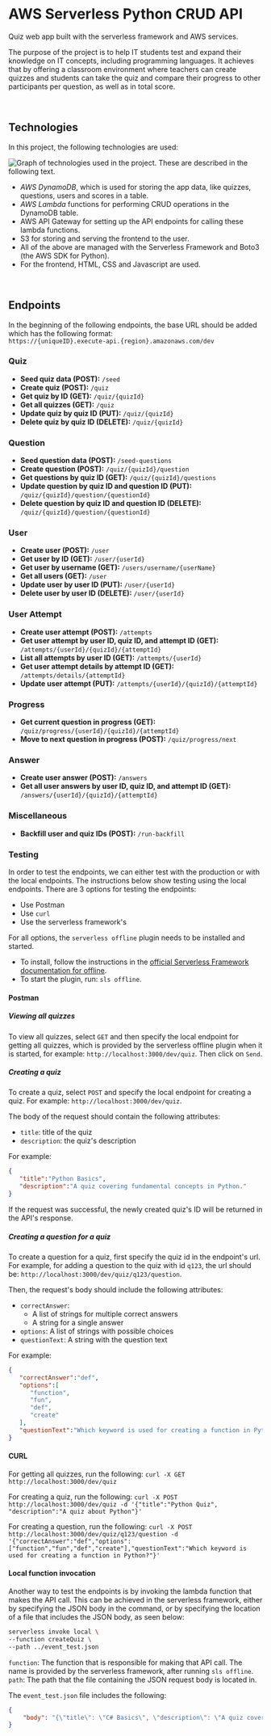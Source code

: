 # AWS Serverless Python CRUD API
Quiz web app built with the serverless framework and AWS services.

The purpose of the project is to help IT students test and expand their knowledge on IT concepts, including programming languages. It achieves that by offering a classroom environment where teachers can create quizzes and students can take the quiz and compare their progress to other participants per question, as well as in total score.

<br>

## Technologies
In this project, the following technologies are used:

![Graph of technologies used in the project. These are described in the following text.][img-project-technologies]

- *AWS DynamoDB*, which is used for storing the app data, like quizzes, questions, users and scores in a table.
- *AWS Lambda* functions for performing CRUD operations in the DynamoDB table.
- AWS API Gateway for setting up the API endpoints for calling these lambda functions.
- S3 for storing and serving the frontend to the user.
- All of the above are managed with the Serverless Framework and Boto3 (the AWS SDK for Python).
- For the frontend, HTML, CSS and Javascript are used.

<br>

## Endpoints
In the beginning of the following endpoints, the base URL should be added which has the following format:  
`https://{uniqueID}.execute-api.{region}.amazonaws.com/dev`

### Quiz
- **Seed quiz data (POST):** `/seed`
- **Create quiz (POST):** `/quiz`
- **Get quiz by ID (GET):** `/quiz/{quizId}`
- **Get all quizzes (GET):** `/quiz`
- **Update quiz by quiz ID (PUT):** `/quiz/{quizId}`
- **Delete quiz by quiz ID (DELETE):** `/quiz/{quizId}`

### Question
- **Seed question data (POST):** `/seed-questions`
- **Create question (POST):** `/quiz/{quizId}/question`
- **Get questions by quiz ID (GET):** `/quiz/{quizId}/questions`
- **Update question by quiz ID and question ID (PUT):** `/quiz/{quizId}/question/{questionId}`
- **Delete question by quiz ID and question ID (DELETE):** `/quiz/{quizId}/question/{questionId}`

### User
- **Create user (POST):** `/user`
- **Get user by ID (GET):** `/user/{userId}`
- **Get user by username (GET):** `/users/username/{userName}`
- **Get all users (GET):** `/user`
- **Update user by user ID (PUT):** `/user/{userId}`
- **Delete user by user ID (DELETE):** `/user/{userId}`

### User Attempt
- **Create user attempt (POST):** `/attempts`
- **Get user attempt by user ID, quiz ID, and attempt ID (GET):** `/attempts/{userId}/{quizId}/{attemptId}`
- **List all attempts by user ID (GET):** `/attempts/{userId}`
- **Get user attempt details by attempt ID (GET):** `/attempts/details/{attemptId}`
- **Update user attempt (PUT):** `/attempts/{userId}/{quizId}/{attemptId}`

### Progress
- **Get current question in progress (GET):** `/quiz/progress/{userId}/{quizId}/{attemptId}`
- **Move to next question in progress (POST):** `/quiz/progress/next`

### Answer
- **Create user answer (POST):** `/answers`
- **Get all user answers by user ID, quiz ID, and attempt ID (GET):** `/answers/{userId}/{quizId}/{attemptId}`

### Miscellaneous
- **Backfill user and quiz IDs (POST):** `/run-backfill`

### Testing
In order to test the endpoints, we can either test with the production or with the local endpoints. The instructions below show testing using the local endpoints. There are 3 options for testing the endpoints:
- Use Postman
- Use `curl`
- Use the serverless framework's

For all options, the `serverless offline` plugin needs to be installed and started.
- To install, follow the instructions in the [official Serverless Framework documentation for offline][url-serverless-offline-documentation].
- To start the plugin, run: `sls offline`.

#### Postman
##### Viewing all quizzes
To view all quizzes, select `GET` and then specify the local endpoint for getting all quizzes, which is provided by the serverless offline plugin when it is started, for example: `http://localhost:3000/dev/quiz`. Then click on `Send`.

##### Creating a quiz
To create a quiz, select `POST` and specify the local endpoint for creating a quiz. For example: `http://localhost:3000/dev/quiz`.

The body of the request should contain the following attributes:
- `title`: title of the quiz
- `description`: the quiz's description

For example:

```json
{
   "title":"Python Basics",
   "description":"A quiz covering fundamental concepts in Python."
}
```

If the request was successful, the newly created quiz's ID will be returned in the API's response.

##### Creating a question for a quiz
To create a question for a quiz, first specify the quiz id in the endpoint's url. For example, for adding a question to the quiz with id `q123`, the url should be: `http://localhost:3000/dev/quiz/q123/question`.

Then, the request's body should include the following attributes:
- `correctAnswer`:
  - A list of strings for multiple correct answers
  - A string for a single answer
- `options`: A list of strings with possible choices
- `questionText`: A string with the question text

For example:

```json
{
   "correctAnswer":"def",
   "options":[
      "function",
      "fun",
      "def",
      "create"
   ],
   "questionText":"Which keyword is used for creating a function in Python??"
}
```

#### CURL
For getting all quizzes, run the following:
`curl -X GET http://localhost:3000/dev/quiz`

For creating a quiz, run the following:
`curl -X POST http://localhost:3000/dev/quiz -d '{"title":"Python Quiz", "description":"A quiz about Python"}'`

For creating a question, run the following:
`curl -X POST http://localhost:3000/dev/quiz/q123/question -d '{"correctAnswer":"def","options":["function","fun","def","create"],"questionText":"Which keyword is used for creating a function in Python?"}'`

#### Local function invocation
Another way to test the endpoints is by invoking the lambda function that makes the API call. This can be achieved in the serverless framework, either by specifying the JSON body in the command, or by specifying the location of a file that includes the JSON body, as seen below:

```bash
serverless invoke local \
--function createQuiz \
--path ../event_test.json
```
`function`: The function that is responsible for making that API call. The name is provided by the serverless framework, after running `sls offline`.
`path`: The path that the file containing the JSON request body is located in.


The `event_test.json` file includes the following:
```json
{
    "body": "{\"title\": \"C# Basics\", \"description\": \"A quiz covering fundamental concepts in C#.\"}"
}
```

[img-project-technologies]: https://i.ibb.co/fXnLRyr/img-project-technologies.png
[url-serverless-offline-documentation]: https://www.serverless.com/plugins/serverless-offline
